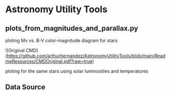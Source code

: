 # Astronomy Utility Tools

## plots_from_magnitudes_and_parallax.py

ploting Mv vs. B-V color-magnitude diagram for stars

![Original CMD] (https://github.com/arthurhernandez/AstronomyUtilityTools/blob/main/ReadmeResources/CMDOriginal.pdf?raw=true)

ploting for the same stars using solar luminosities and temperatures


## Data Source


